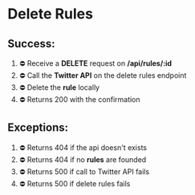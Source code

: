# Delete Rules

## Success:
1. ⛔️ Receive a **DELETE** request on **/api/rules/:id**
2. ⛔️ Call the **Twitter API** on the delete rules endpoint
3. ⛔️ Delete the **rule** locally
4. ⛔️ Returns 200 with the confirmation

## Exceptions:
1. ⛔️ Returns 404 if the api doesn't exists
3. ⛔️ Returns 404 if no **rules** are founded
4. ⛔️ Returns 500 if call to Twitter API fails
5. ⛔️ Returns 500 if delete rules fails
